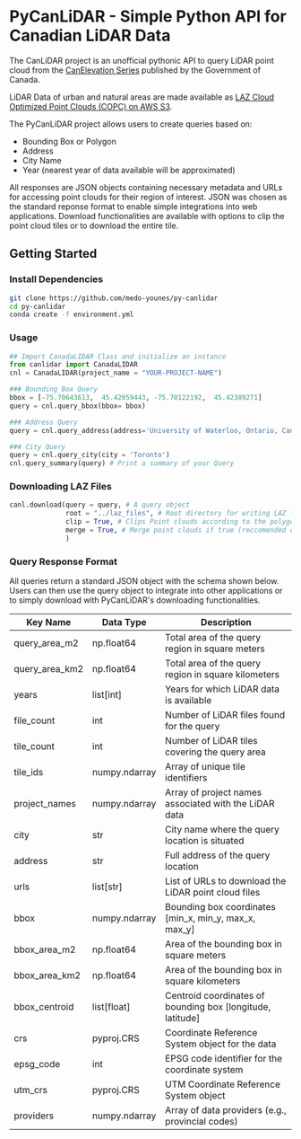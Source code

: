 # PyCanLiDAR - Simple Python API for Canadian LiDAR Data

The CanLiDAR project is an unofficial pythonic API to query LiDAR point cloud from the [CanElevation Series](https://open.canada.ca/data/en/dataset/7069387e-9986-4297-9f55-0288e9676947) published by the Government of Canada.

LiDAR Data of urban and natural areas are made available as [LAZ Cloud Optimized Point Clouds (COPC) on AWS S3](https://canelevation-lidar-point-clouds.s3.ca-central-1.amazonaws.com/pointclouds_nuagespoints/index.html#pointclouds_nuagespoints/). 

The PyCanLiDAR project allows users to create queries based on:
- Bounding Box or Polygon
- Address
- City Name
- Year (nearest year of data available will be approximated)

All responses are JSON objects containing necessary metadata and URLs for accessing point clouds for their region of interest. JSON was chosen as the standard reponse format to enable simple integrations into web applications. Download functionalities are available with options to clip the point cloud tiles or to download the entire tile.

## Getting Started


### Install Dependencies

```bash
git clone https://github.com/medo-younes/py-canlidar
cd py-canlidar
conda create -f environment.yml
```


### Usage

```python
## Import CanadaLIDAR Class and initialize an instance
from canlidar import CanadaLIDAR
cnl = CanadaLIDAR(project_name = "YOUR-PROJECT-NAME")

### Bounding Box Query
bbox = [-75.70643613,  45.42059443, -75.70122192,  45.42389271]
query = cnl.query_bbox(bbox= bbox)

### Address Query
query = cnl.query_address(address='University of Waterloo, Ontario, Canada',distance_km = 0.5)

### City Query
query = cnl.query_city(city = 'Toronto')
cnl.query_summary(query) # Print a summary of your Query
```

### Downloading LAZ Files
```python
canl.download(query = query, # A query object 
              root = "../laz_files", # Root directory for writing LAZ files
              clip = True, # Clips Point clouds according to the polygon passed by the query
              merge = True, # Merge point clouds if true (reccomended only for smaller areas)
              )
```

### Query Response Format

All queries return a standard JSON object with the schema shown below. Users can then use the query object to integrate into other applications or to simply download with PyCanLiDAR's downloading functionalities.

| Key Name | Data Type | Description |
|----------|-----------|-------------|
| query_area_m2 | np.float64 | Total area of the query region in square meters |
| query_area_km2 | np.float64 | Total area of the query region in square kilometers |
| years | list[int] | Years for which LiDAR data is available |
| file_count | int | Number of LiDAR files found for the query |
| tile_count | int | Number of LiDAR tiles covering the query area |
| tile_ids | numpy.ndarray | Array of unique tile identifiers |
| project_names | numpy.ndarray | Array of project names associated with the LiDAR data |
| city | str | City name where the query location is situated |
| address | str | Full address of the query location |
| urls | list[str] | List of URLs to download the LiDAR point cloud files |
| bbox | numpy.ndarray | Bounding box coordinates [min_x, min_y, max_x, max_y] |
| bbox_area_m2 | np.float64 | Area of the bounding box in square meters |
| bbox_area_km2 | np.float64 | Area of the bounding box in square kilometers |
| bbox_centroid | list[float] | Centroid coordinates of bounding box [longitude, latitude] |
| crs | pyproj.CRS | Coordinate Reference System object for the data |
| epsg_code | int | EPSG code identifier for the coordinate system |
| utm_crs | pyproj.CRS | UTM Coordinate Reference System object |
| providers | numpy.ndarray | Array of data providers (e.g., provincial codes) |
